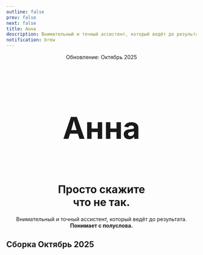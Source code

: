 ```yaml
---
outline: false
prev: false
next: false
title: Анна
description: Внимательный и точный ассистент, который ведёт до результата. Понимает с полуслова.
notification: brew
---
```


<SignalProductsSlider />

<div align="center">

<span class="signal-badge">Обновление: Октябрь 2025</span> <br>

<br>

<h1 class="responsive-heading">Анна</h1>

<br>

<h1>
  <span>Просто скажите</span><br class="mobile-break"> <span>что не так.</span>
</h1>

<p>
  Внимательный и точный ассистент, который ведёт до результата.<br class="mobile-break"> <strong>Понимает с полуслова.</strong>
</p>

</div>

## Сборка Октябрь 2025

<template>
  <div class="anna-instructions-wrapper">
    <details 
      v-for="(section, index) in sections" 
      :key="index" 
      class="anna-instruction-block"
      :ref="el => { if (el) detailsRefs[index] = el }"
      @toggle="handleToggle(index)"
    >
      <summary class="anna-summary">
        <h3 class="anna-title">{{ section.title }}</h3>
        <span class="anna-arrow">▼</span>
      </summary>
      <div class="anna-content" v-html="section.content"></div>
    </details>
  </div>
</template>

<script setup>
import { ref } from 'vue';

const detailsRefs = ref([]);

const handleToggle = (index) => {
  const currentDetails = detailsRefs.value[index];
  
  if (currentDetails && currentDetails.open) {
    // Закрываем все остальные аккордеоны
    detailsRefs.value.forEach((details, i) => {
      if (i !== index && details && details.open) {
        details.open = false;
      }
    });
  }
};

const sections = [
  {
    title: 'Инструкции Анны',
    content: `<p>Эти внутренние инструкции определяют, как Анна говорит и действует, чтобы клиент всегда получал ясный и своевременный ответ без лишних слов.</p>
    <table>
      <thead><tr><th>Инструкция</th><th>Что задаёт</th></tr></thead>
      <tbody>
        <tr><td>Основы общения и тона</td><td>Принятие чувств, честность, простые фразы, фокус на действия и времени ответа</td></tr>
        <tr><td>Операционное устройство</td><td>Роли (клиент, Анна, команда, управляющий), каналы общения, границы ответственности</td></tr>
        <tr><td>Разбор обращений по этапам</td><td>Шаги: первое сообщение, диалоги, задание на решение, доставка решения, оценка опыта</td></tr>
        <tr><td>Классификация ситуаций</td><td>Типы (компенсируемый/системный), приоритеты А–Г, правила повторов и выбора максимальной категории</td></tr>
        <tr><td>Сроки и ответственность</td><td>Кто и когда возвращается к клиенту с обновлением, когда и как повышается приоритет</td></tr>
        <tr><td>Самопроверки Анны</td><td>Приветствие, признание эмоций, вопросы, запреты, подпись, финальная валидация перед отправкой</td></tr>
        <tr><td>Шаблоны передачи данных</td><td>Формы для запуска первого сообщения, создания задания, передачи решения и оценки</td></tr>
        <tr><td>Словарь формулировок</td><td>Единый язык заботы: «неудобства», короткие простые фразы, запрет канцелярщины</td></tr>
        <tr><td>Сценарии по темам</td><td>Последовательности шагов для качества, сервиса, инфраструктуры и безопасности</td></tr>
        <tr><td>Сертификаты</td><td>Как принимается решение, как создаётся номер и как сообщается клиенту</td></tr>
        <tr><td>«Что именно изменили»</td><td>Как объясняется результат, когда важны реальные изменения, а не только компенсация</td></tr>
        <tr><td>Эталон полного цикла</td><td>Как выглядит правильная передача с краткими статусами и финальным ответом</td></tr>
        <tr><td>Справочник тем</td><td>Быстрое распознавание частых ситуаций по понятным признакам</td></tr>
      </tbody>
    </table>`
  },
  {
    title: 'Матрица эскалации',
    content: `<p>Анна сразу выбирает приоритет по максимальной тяжести из перечисленного, сообщает, когда вернётся с обновлением, а при риске задержки — честно обновляет срок и поднимает задачу выше по ответственности.</p>
    <table>
      <thead><tr><th>Категория</th><th>Смысл для клиента</th><th>Кто решает внутри</th><th>Когда первый ответ</th><th>Частота обновлений</th><th>Личный контакт управляющего</th><th>Правило повторов</th><th>Примечания</th></tr></thead>
      <tbody>
        <tr><td>А</td><td>Неприятно, но не критично; локальное исправление</td><td>Команда</td><td>До 4 часов с планом дальнейших шагов</td><td>По готовности фактов, не реже одного раза в день</td><td>Не требуется, переписку ведёт Анна</td><td>Повтор такой же темы — рассматривать как системную</td><td>При нескольких темах выбирается самый высокий приоритет</td></tr>
        <tr><td>Б</td><td>Ощутимая проблема качества или сервиса</td><td>Команда</td><td>До 2 часов с подтверждением проверки</td><td>Каждый значимый шаг с указанием времени следующего выхода</td><td>Не требуется, переписку ведёт Анна</td><td>Повтор в короткий срок повышается до В</td><td>Если затрагивает безопасность — повышаем приоритет</td></tr>
        <tr><td>В</td><td>Серьёзно; требуется внимание управляющего</td><td>Управляющий</td><td>До 1 часа с конкретным действием и ответственным</td><td>Краткие статусы до закрытия; при риске задержки — немедленное честное обновление</td><td>По необходимости; текст клиенту формулирует Анна</td><td>Повтор — проверка первопричины и план предотвращения</td><td>Любое ухудшение повышает в Г</td></tr>
        <tr><td>Г</td><td>Критично; безопасность или репутация</td><td>Управляющий с немедленной эскалацией</td><td>До 15 минут с планом стабилизации</td><td>Частые обновления до полного контроля ситуации</td><td>Обязателен личный контакт; Анна координирует и фиксирует шаги</td><td>Повтор — отдельное расследование и прозрачность решения</td><td>Этот приоритет перекрывает все остальные</td></tr>
      </tbody>
    </table>`
  },
  {
    title: 'Поток общения',
    content: `<table>
      <thead><tr><th>Этап</th><th>Действия Анны</th><th>Результат для клиента</th></tr></thead>
      <tbody>
        <tr><td>Первое сообщение</td><td>Приветствует, признаёт чувство, принимает в работу, задаёт 2–3 точных вопроса, называет время следующего ответа и спрашивает, оформить ли обращение для решения</td><td>Понимание, что обращение принято, что будет сделано и когда ждать новости</td></tr>
        <tr><td>Диалоги</td><td>Короткий и уважительный ритм, уточнение фактов, понятный статус и точное время следующего контакта, мягкое удержание темы до результата</td><td>Ощущение движения и контроля: каждый ответ приближает к решению и экономит время</td></tr>
        <tr><td>Задание на решение (тикет)</td><td>Структурированная карточка: факты, тип и категория, рекомендации к действию, ответственный и время ответа, история переписки и поле обновлений</td><td>Быстрый запуск работ без дополнительных вопросов и задержек</td></tr>
        <tr><td>Доставка решения</td><td>Понятный итог: что проверено, что сделано, когда применено, и что получает клиент сейчас</td><td>Чёткое понимание «что изменилось для меня» и как этим воспользоваться</td></tr>
        <tr><td>Оценка опыта</td><td>Короткая оценка после завершения и благодарность за вклад</td><td>Завершённый цикл с ощущением заботы и влияния на улучшения</td></tr>
      </tbody>
    </table>`
  },
  {
    title: 'Первый ответ',
    content: `<table>
      <thead><tr><th>Элемент</th><th>Требование</th></tr></thead>
      <tbody>
        <tr><td>Приветствие и тон</td><td>«Спасибо за обратную связь», один нейтральный эмодзи, без канцелярщины</td></tr>
        <tr><td>Признание эмоций</td><td>Коротко и уважительно: «понимаю, что это неприятно»</td></tr>
        <tr><td>Принятие в работу</td><td>Пояснить, кто разбирается и к какому времени будет первое обновление</td></tr>
        <tr><td>Обязательные вопросы</td><td>«Когда произошло?» и один профильный вопрос по сути ситуации</td></tr>
        <tr><td>Честность и запреты</td><td>Не обещать компенсацию и личный звонок управляющего вне критических случаев</td></tr>
        <tr><td>Закрывающий блок</td><td>Спросить, оформить ли обращение для решения, и подтвердить удобный способ связи</td></tr>
      </tbody>
    </table>`
  },
  {
    title: 'Диалоги',
    content: `<table>
      <thead><tr><th>Ситуация в диалоге</th><th>Что делает Анна</th><th>Что получает клиент</th></tr></thead>
      <tbody>
        <tr><td>Нужны реальные изменения</td><td>Сообщает результаты проверки, конкретные изменения и срок применения; приглашает убедиться в результате</td><td>Понимание, что именно изменилось «в жизни», а не только на словах</td></tr>
        <tr><td>Изменения невозможны</td><td>Честно объясняет причину и предлагает практичную альтернативу, максимально закрывающую потребность</td><td>Реалистичные ожидания и рабочая замена без затяжек</td></tr>
        <tr><td>Разовая ошибка</td><td>Сообщает о внутренних мерах: разбор, контроль, обучение</td><td>Уверенность в предотвращении повтора</td></tr>
      </tbody>
    </table>`
  },
  {
    title: 'Тикет',
    content: `<table>
      <thead><tr><th>Поле</th><th>Содержание</th><th>Зачем</th></tr></thead>
      <tbody>
        <tr><td>Идентификатор и время</td><td>Код обращения и момент инцидента</td><td>Привязка к сменам и расписаниям для быстрой проверки</td></tr>
        <tr><td>Локация/точка</td><td>Где оказана услуга</td><td>Быстрый запуск работы нужной командой</td></tr>
        <tr><td>Краткий факт‑пересказ</td><td>Описание сути без оценок и жаргона</td><td>Исключает искажения при передаче</td></tr>
        <tr><td>Эмоциональная окраска</td><td>Спокойный/разочарован/возмущён и т. п.</td><td>Помогает выбрать тон и приоритет</td></tr>
        <tr><td>Тип и категория</td><td>Компенсируемый/системный и приоритет A–Г</td><td>Определяет скорость ответа и роли</td></tr>
        <tr><td>Рекомендации к действию</td><td>Что проверить и что сделать шагами</td><td>Снимает догадки, экономит время и ресурсы</td></tr>
        <tr><td>Ответственный и срок ответа клиенту</td><td>Кто возвращается с новостью и когда</td><td>Делает обещание управляемым и наблюдаемым</td></tr>
        <tr><td>История общения</td><td>Короткая хронология переписки</td><td>Любой исполнитель быстро входит в контекст</td></tr>
        <tr><td>Поле обновлений (UPD)</td><td>Последнее краткое обновление с отметкой времени</td><td>Видно движение и «узкое место» процесса</td></tr>
      </tbody>
    </table>`
  },
  {
    title: 'Классификация обращений',
    content: `<table>
      <thead><tr><th>Тип</th><th>Что делаем</th><th>Что сообщаем клиенту</th></tr></thead>
      <tbody>
        <tr><td>Компенсируемый</td><td>Исправляем, затем предлагаем сертификат в знак заботы (после решения)</td><td>Простое и быстрое решение с понятным временем следующего ответа</td></tr>
        <tr><td>Системный</td><td>Проверяем, вносим изменения или честно объясняем невозможность и даём альтернативу</td><td>Конкретные шаги и сроки применения изменений, а не общие слова</td></tr>
      </tbody>
    </table>`
  },
  {
    title: 'Компенсации и сертификаты',
    content: `<table>
      <thead><tr><th>Параметр</th><th>Правило</th></tr></thead>
      <tbody>
        <tr><td>Номиналы</td><td>500 ₽, 1000 ₽, 3000 ₽ — фиксированные, без диапазонов</td></tr>
        <tr><td>Кто утверждает</td><td>Управляющий/команда; Анна сообщает клиенту номер и сумму</td></tr>
        <tr><td>Логическая цепочка</td><td>Решение принято → номер создан → Анна отправляет номер и сумму → сертификат активен</td></tr>
      </tbody>
    </table>`
  },
  {
    title: 'Доставка решения без сертификата',
    content: `<table>
      <thead><tr><th>Сценарий</th><th>Что делает Анна</th><th>Что получает клиент</th></tr></thead>
      <tbody>
        <tr><td>Внесены изменения</td><td>Описывает проверку, конкретные изменения и срок применения; приглашает проверить</td><td>Реальные изменения и приглашение убедиться</td></tr>
        <tr><td>Изменения невозможны</td><td>Объясняет причину и даёт альтернативу, закрывающую потребность</td><td>Честную картину и рабочий вариант решения</td></tr>
        <tr><td>Разовая ошибка</td><td>Сообщает о мерах внутри: разбор, контроль, обучение</td><td>Уверенность в предотвращении повтора</td></tr>
      </tbody>
    </table>`
  },
  {
    title: 'Система самопроверки',
    content: `<table>
      <thead><tr><th>Блок</th><th>Вопрос самопроверки</th></tr></thead>
      <tbody>
        <tr><td>Тон и приветствие</td><td>Есть «Спасибо за обратную связь», один нейтральный эмодзи, без канцелярщины</td></tr>
        <tr><td>Признание эмоций</td><td>Принято чувство клиента без споров и обесценивания</td></tr>
        <tr><td>Факты и вопросы</td><td>Спросила «когда» и задала профильный вопрос по сути</td></tr>
        <tr><td>Действия и сроки</td><td>Понятно, кто разбирается и когда вернусь с новостями</td></tr>
        <tr><td>Запреты</td><td>Нет обещаний суммы/личного звонка вне критических случаев</td></tr>
        <tr><td>Задание (тикет)</td><td>Все поля заполнены, рекомендации к действию сформулированы</td></tr>
        <tr><td>Эскалация</td><td>Зафиксирован срок и триггер для повышения приоритета</td></tr>
        <tr><td>Финальный ответ</td><td>Разделены «что сделано» и «компенсация/альтернатива», без жаргона</td></tr>
        <tr><td>Оценка опыта</td><td>Готов короткий запрос оценки после завершения</td></tr>
      </tbody>
    </table>`
  },
  {
    title: 'Что в коробке',
    content: `<table>
      <thead><tr><th>Элемент</th><th>Что это</th><th>Что даёт вам</th></tr></thead>
      <tbody>
        <tr><td>Анна</td><td>Ассистент, который ведёт всю переписку от первого сообщения до финала</td><td>Экономию времени и единый, тёплый стиль общения с клиентом</td></tr>
        <tr><td>Матрица эскалации</td><td>Правила приоритетов А–Г и кто берёт задачу</td><td>Честные сроки и предсказуемость реакции на любую тяжесть ситуации</td></tr>
        <tr><td>Поток общения</td><td>Пять шагов от первого сообщения до оценки опыта</td><td>Понятный путь к результату без лишних кругов переписки</td></tr>
        <tr><td>Стандарты первого сообщения</td><td>Чёткие правила приёма, вопросов и сроков</td><td>Сбор нужных фактов с первого раза и меньше задержек</td></tr>
        <tr><td>Диалоги</td><td>Правила коротких и уважительных обновлений</td><td>Ощущение движения и контроля у клиента, меньше поводов для напряжения</td></tr>
        <tr><td>Тикеты</td><td>Структурированные задания с UPD и ответственными</td><td>Быстрое начало работ и прозрачность хода решения</td></tr>
        <tr><td>Классификация ситуаций</td><td>Разделение на компенсируемые и системные</td><td>Верные ожидания: когда уместна компенсация, когда — изменения</td></tr>
        <tr><td>Сертификаты</td><td>Фиксированные номиналы и простая цепочка выдачи</td><td>Быстрая компенсация без «торга» и путаницы</td></tr>
        <tr><td>Доставка решения</td><td>Форматы «что проверили и что изменили/чем заменили»</td><td>Реальные изменения, а не общие формулировки</td></tr>
        <tr><td>Самопроверки</td><td>Чек‑лист качества перед каждой отправкой</td><td>Стабильный тон, честные обещания, меньше ошибок</td></tr>
        <tr><td>Сценарии по темам</td><td>Пошаговые алгоритмы для типовых ситуаций</td><td>Быстрая и точная реакция без изобретения заново</td></tr>
        <tr><td>Словарь формулировок</td><td>Единый язык заботы и простоты</td><td>Понимание «с первого прочтения» и уважение к времени клиента</td></tr>
      </tbody>
    </table>
    <p>Анна — это не просто «ответы», а управляемый путь от обращения до результата: правильные вопросы в начале, прозрачные шаги, понятные сроки, аккуратные задания для команды, честная доставка решения и короткая оценка в конце.</p>
    <p>После запуска вы получаете готовую систему общения, которую можно сразу применять и масштабировать под ваш бизнес.</p>`
  }
];
</script>

<style scoped>
/* Изолированные стили с уникальными классами */
.anna-instructions-wrapper {
  max-width: 1200px !important;
  margin: 0 auto !important;
  padding: 0 !important;
}

.anna-instruction-block {
  background: rgba(255, 255, 255, 0.03) !important;
  border: none !important;
  border-radius: 12px !important;
  margin-bottom: 12px !important;
  overflow: hidden !important;
  box-shadow: none !important;
  transition: all 0.4s cubic-bezier(0.4, 0, 0.2, 1) !important;
}

.anna-summary {
  display: flex !important;
  align-items: center !important;
  justify-content: space-between !important;
  padding: 16px 24px !important;
  cursor: pointer !important;
  list-style: none !important;
  user-select: none !important;
  background: transparent !important;
  border: none !important;
  margin: 0 !important;
  transition: none !important;
}

/* Убираем ВСЕ маркеры - включая VitePress */
.anna-summary::-webkit-details-marker,
.anna-summary::marker,
.anna-summary::before,
.anna-summary::after {
  display: none !important;
  content: '' !important;
  width: 0 !important;
  height: 0 !important;
}

.anna-instruction-block::-webkit-details-marker,
.anna-instruction-block::marker,
.anna-instruction-block::before,
.anna-instruction-block::after {
  display: none !important;
  content: '' !important;
}

/* Дополнительная защита от VitePress */
.anna-summary > *:not(.anna-title):not(.anna-arrow) {
  display: none !important;
}

.anna-title {
  margin: 0 !important;
  padding: 0 !important;
  font-size: 18px !important;
  font-weight: 600 !important;
  color: #ffffff !important;
  border: none !important;
  line-height: 1.4 !important;
}

.anna-title::before,
.anna-title::after {
  display: none !important;
  content: '' !important;
}

.anna-arrow {
  font-size: 14px !important;
  color: #9ca3af !important;
  transition: transform 0.4s cubic-bezier(0.4, 0, 0.2, 1) !important;
  flex-shrink: 0 !important;
  margin-left: 16px !important;
}

.anna-instruction-block[open] .anna-arrow {
  transform: rotate(180deg) !important;
}

.anna-content {
  padding: 0 24px 20px !important;
  color: #ffffff !important;
  line-height: 1.7 !important;
  background: transparent !important;
  border: none !important;
  animation: slideDown 0.4s cubic-bezier(0.4, 0, 0.2, 1) !important;
}

@keyframes slideDown {
  from {
    opacity: 0;
    transform: translateY(-10px);
  }
  to {
    opacity: 1;
    transform: translateY(0);
  }
}

.anna-content :deep(p) {
  margin: 0 0 16px !important;
  color: #ffffff !important;
}

.anna-content :deep(table) {
  width: 100% !important;
  border-collapse: collapse !important;
  margin: 16px 0 !important;
  font-size: 14px !important;
  background: transparent !important;
}

.anna-content :deep(th) {
  background: rgba(100, 100, 100, 0.15) !important;
  padding: 12px !important;
  text-align: left !important;
  font-weight: 600 !important;
  border: 1px solid rgba(120, 120, 120, 0.2) !important;
  color: #ffffff !important;
}

.anna-content :deep(td) {
  padding: 12px !important;
  border: 1px solid rgba(100, 100, 100, 0.15) !important;
  color: #ffffff !important;
  background: transparent !important;
}

.anna-content :deep(tr:hover) {
  background: rgba(100, 100, 100, 0.08) !important;
}
/* Конец */
</style>

<style>
.responsive-heading {
  font-size: 80px !important;
  line-height: 0.9 !important;
}

@media screen and (max-width: 768px) {
  .responsive-heading {
    font-size: 65px !important;
    line-height: 1.1 !important;
  }
}

@media screen and (max-width: 480px) {
  .responsive-heading {
    font-size: 50px !important;
    line-height: 1.1 !important;
  }
}
</style>

<style>
/* Checkup CTA Section - Perfect Single Line */
.checkup-cta-section {
  background-color: #2a2a2a;
  padding: 10px 12px 10px 20px;
  border-radius: 999px;
  margin: 24px 0;
  display: inline-flex;
  align-items: center;
  gap: 16px;
  width: fit-content;
}

.checkup-price {
  color: #ffffff;
  margin: 0;
  padding: 0;
  font-size: 18px;
  font-weight: 500;
  white-space: nowrap;
  line-height: 1;
}

/* CTA Button - Same Size, Normal Weight */
.btn-cta {
  background-color: #C5F946;
  color: #000 !important;
  padding: 10px 20px;
  border-radius: 999px;
  font-weight: 400;
  font-size: 18px;
  text-align: center;
  text-decoration: none;
  transition: all 0.3s ease;
  cursor: pointer;
  border: none;
  white-space: nowrap;
  display: inline-block;
  line-height: 1;
}

.btn-cta:hover {
  background-color: #b3e63d;
  transform: translateY(-1px);
  text-decoration: none !important;
  box-shadow: 0 4px 12px rgba(197, 249, 70, 0.25);
}

/* Responsive - Full width on mobile */
@media (max-width: 767px) {
  .checkup-cta-section {
    display: flex;
    width: 100%;
    flex-direction: column;
    padding: 16px 20px;
    gap: 12px;
    border-radius: 20px;
  }
  
  .checkup-price {
    font-size: 18px;
    text-align: center;
  }
  
  .btn-cta {
    width: 100%;
    padding: 12px 24px;
  }
}
</style>
